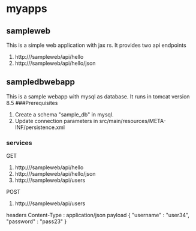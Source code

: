 # myapps

## sampleweb
This is a simple web application with jax rs. It provides two api endpoints
1. http://<server>/sampleweb/api/hello
2. http://<server>/sampleweb/api/hello/json
  
## sampledbwebapp
This is a sample webapp with mysql as database. It runs in tomcat version 8.5
###Prerequisites
1. Create a schema "sample_db" in mysql.
2. Update connection parameters in src/main/resources/META-INF/persistence.xml

### services

GET
1. http://<server>/sampleweb/api/hello
2. http://<server>/sampleweb/api/hello/json
3. http://<server>/sampleweb/api/users
  
POST
1. http://<server>/sampleweb/api/users

headers
Content-Type : application/json
payload
{
	"username" : "user34",
	"password" : "pass23"
}


